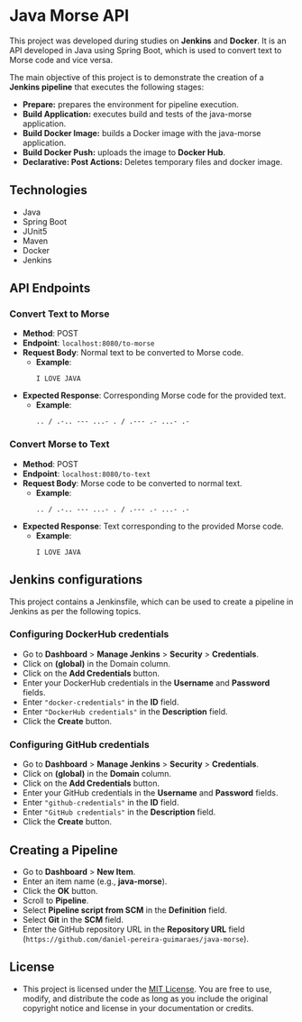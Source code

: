 # Java Morse API

This project was developed during studies on **Jenkins** and **Docker**. It is an API developed in Java using Spring Boot, which is used to convert text to Morse code and vice versa.

The main objective of this project is to demonstrate the creation of a **Jenkins pipeline** that executes the following stages:

+ **Prepare:** prepares the environment for pipeline execution.
+ **Build Application:** executes build and tests of the java-morse application.
+ **Build Docker Image:** builds a Docker image with the java-morse application.
+ **Build Docker Push:** uploads the image to **Docker Hub**.
+ **Declarative: Post Actions:** Deletes temporary files and docker image.

## Technologies
- Java
- Spring Boot
- JUnit5
- Maven
- Docker
- Jenkins
  
## API Endpoints

### Convert Text to Morse

- **Method**: POST
- **Endpoint**: `localhost:8080/to-morse`
- **Request Body**: Normal text to be converted to Morse code.
  - **Example**:
    ```text
    I LOVE JAVA
    ```
- **Expected Response**: Corresponding Morse code for the provided text.
  - **Example**:
    ```text
    .. / .-.. --- ...- . / .--- .- ...- .-
    ```

### Convert Morse to Text

- **Method**: POST
- **Endpoint**: `localhost:8080/to-text`
- **Request Body**: Morse code to be converted to normal text.
  - **Example**:
    ```text
    .. / .-.. --- ...- . / .--- .- ...- .-
    ```
- **Expected Response**: Text corresponding to the provided Morse code.
  - **Example**:
    ```text
    I LOVE JAVA
    ```

## Jenkins configurations

This project contains a Jenkinsfile, which can be used to create a pipeline in Jenkins as per the following topics.

### Configuring DockerHub credentials

+ Go to **Dashboard** > **Manage Jenkins** > **Security** > **Credentials**.
+ Click on **(global)** in the Domain column.
+ Click on the **Add Credentials** button.
+ Enter your DockerHub credentials in the **Username** and **Password** fields.
+ Enter `"docker-credentials"` in the **ID** field.
+ Enter `"DockerHub credentials"` in the **Description** field.
+ Click the **Create** button.

### Configuring GitHub credentials

+ Go to **Dashboard** > **Manage Jenkins** > **Security** > **Credentials**.
+ Click on **(global)** in the **Domain** column.
+ Click on the **Add Credentials** button.
+ Enter your GitHub credentials in the **Username** and **Password** fields.
+ Enter `"github-credentials"` in the **ID** field.
+ Enter `"GitHub credentials"` in the **Description** field.
+ Click the **Create** button.

## Creating a Pipeline

+ Go to **Dashboard** > **New Item**.
+ Enter an item name (e.g., **java-morse**).
+ Click the **OK** button.
+ Scroll to **Pipeline**.
+ Select **Pipeline script from SCM** in the **Definition** field.
+ Select **Git** in the **SCM** field.
+ Enter the GitHub repository URL in the **Repository URL** field (`https://github.com/daniel-pereira-guimaraes/java-morse`).
  
## License

- This project is licensed under the [MIT License](https://opensource.org/licenses/MIT). You are free to use, modify, and distribute the code as long as you include the original copyright notice and license in your documentation or credits.
